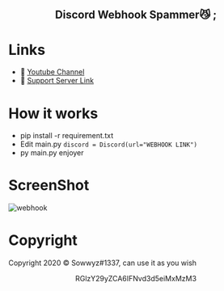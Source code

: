 <h2 align="center">
           Discord Webhook Spammer<strong>😼 ;</strong> 
<br>

# Links
- 🔗 [Youtube Channel](https://www.youtube.com/channel/UC9_kma0SOd-oSe24gqpqqCA)
- 🔗 [Support Server Link](https://discord.com/users/394251966571872256)


# How it works

- pip install -r requirement.txt
- Edit main.py  ```discord = Discord(url="WEBHOOK LINK")```
- py main.py enjoyer

# ScreenShot

![webhook](https://user-images.githubusercontent.com/88189918/222656102-09878c15-40d5-4a23-a695-0bdff65b71af.PNG)


# Copyright 
Copyright 2020 © Sowwyz#1337, can use it as you wish

</h2>
<p align="center">
   RGlzY29yZCA6IFNvd3d5eiMxMzM3
<br>
